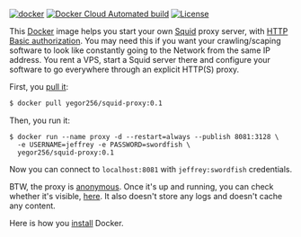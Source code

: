 [![docker](https://github.com/yegor256/squid-proxy/actions/workflows/docker.yml/badge.svg)](https://github.com/yegor256/squid-proxy/actions/workflows/docker.yml)
[![Docker Cloud Automated build](https://img.shields.io/docker/cloud/automated/yegor256/squid-proxy)](https://hub.docker.com/r/yegor256/squid-proxy)
[![License](https://img.shields.io/badge/license-MIT-green.svg)](https://github.com/yegor256/total/squid-proxy/master/LICENSE.txt)

This [Docker](https://www.docker.com/)
image helps you start your own [Squid](http://www.squid-cache.org/) proxy server, with
[HTTP Basic authorization](https://en.wikipedia.org/wiki/Basic_access_authentication).
You may need this if you want your crawling/scaping software
to look like constantly going to the Network from the same IP address. You
rent a VPS, start a Squid server there and configure your software to
go everywhere through an explicit HTTP(S) proxy.

First, you [pull it](https://hub.docker.com/r/yegor256/squid-proxy):

```bash
$ docker pull yegor256/squid-proxy:0.1
```

Then, you run it:

```
$ docker run --name proxy -d --restart=always --publish 8081:3128 \
  -e USERNAME=jeffrey -e PASSWORD=swordfish \
  yegor256/squid-proxy:0.1
```

Now you can connect to `localhost:8081` with `jeffrey:swordfish` credentials.

BTW, the proxy is [anonymous](https://en.wikipedia.org/wiki/Anonymizer).
Once it's up and running, you can check whether it's visible,
[here](http://amibehindaproxy.com/). It also doesn't store any logs and doesn't
cache any content.

Here is how you [install](https://docs.docker.com/install/) Docker.
